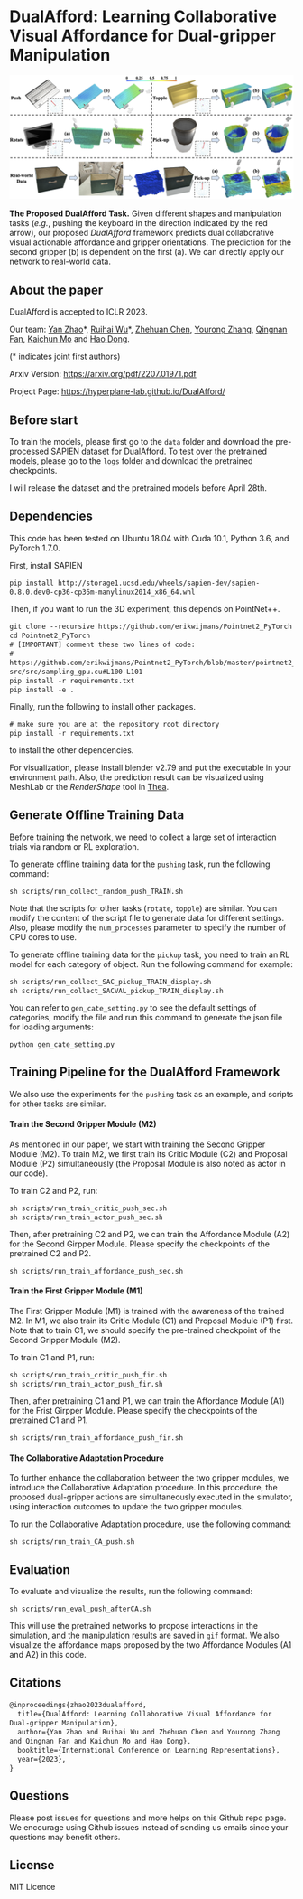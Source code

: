 # DualAfford: Learning Collaborative Visual Affordance for Dual-gripper Manipulation



![Overview](./images/teaser.png)

**The Proposed DualAfford Task.** Given different shapes and manipulation tasks (*e.g.*, pushing the keyboard in the direction indicated by the red arrow), our proposed *DualAfford* framework predicts dual collaborative visual actionable affordance and gripper orientations. The prediction for the second gripper (b) is dependent on the first (a). We can directly apply our network to real-world data.

## About the paper

DualAfford is accepted to ICLR 2023.

Our team: [Yan Zhao](https://sxy7147.github.io)\*, [Ruihai Wu](https://warshallrho.github.io)\*, [Zhehuan Chen](https://acmlczh.github.io), [Yourong Zhang](https://www.linkedin.com/in/yourong-zhang-2b1aab23a/), [Qingnan Fan](https://fqnchina.github.io), [Kaichun Mo](https://kaichun-mo.github.io) and [Hao Dong](https://zsdonghao.github.io).

(* indicates joint first authors)

Arxiv Version: https://arxiv.org/pdf/2207.01971.pdf

Project Page: https://hyperplane-lab.github.io/DualAfford/



## Before start
To train the models, please first go to the `data` folder and download the pre-processed SAPIEN dataset for DualAfford. 
To test over the pretrained models, please go to the `logs` folder and download the pretrained checkpoints.

I will release the dataset and the pretrained models before April 28th.

## Dependencies
This code has been tested on Ubuntu 18.04 with Cuda 10.1, Python 3.6, and PyTorch 1.7.0.

First, install SAPIEN

    pip install http://storage1.ucsd.edu/wheels/sapien-dev/sapien-0.8.0.dev0-cp36-cp36m-manylinux2014_x86_64.whl


Then, if you want to run the 3D experiment, this depends on PointNet++.

    git clone --recursive https://github.com/erikwijmans/Pointnet2_PyTorch
    cd Pointnet2_PyTorch
    # [IMPORTANT] comment these two lines of code:
    #   https://github.com/erikwijmans/Pointnet2_PyTorch/blob/master/pointnet2_ops_lib/pointnet2_ops/_ext-src/src/sampling_gpu.cu#L100-L101
    pip install -r requirements.txt
    pip install -e .

Finally, run the following to install other packages.

    # make sure you are at the repository root directory
    pip install -r requirements.txt

to install the other dependencies.

For visualization, please install blender v2.79 and put the executable in your environment path.
Also, the prediction result can be visualized using MeshLab or the *RenderShape* tool in [Thea](https://github.com/sidch/thea).

## Generate Offline Training Data
Before training the network, we need to collect a large set of interaction trials via random or RL exploration.

To generate offline training data for the `pushing` task, run the following command:

    sh scripts/run_collect_random_push_TRAIN.sh

Note that the scripts for other tasks (`rotate`, `topple`) are similar. You can modify the content of the script file to generate data for different settings. Also, please modify the `num_processes` parameter to specify the number of CPU cores to use.

To generate offline training data for the `pickup` task, you need to train an RL model for each category of object. Run the following command for example:

    sh scripts/run_collect_SAC_pickup_TRAIN_display.sh
    sh scripts/run_collect_SACVAL_pickup_TRAIN_display.sh

You can refer to `gen_cate_setting.py` to see the default settings of categories, modify the file and run this command to generate the json file for loading arguments:
    
    python gen_cate_setting.py

## Training Pipeline for the DualAfford Framework

We also use the experiments for the `pushing` task as an example, and scripts for other tasks are similar.

#### Train the Second Gripper Module (M2)

As mentioned in our paper, we start with training the Second Gripper Module (M2). To train M2, we first train its Critic Module (C2) and Proposal Module (P2) simultaneously (the Proposal Module is also noted as actor in our code).

To train C2 and P2, run:

    sh scripts/run_train_critic_push_sec.sh
    sh scripts/run_train_actor_push_sec.sh

Then, after pretraining C2 and P2, we can train the Affordance Module (A2) for the Second Girpper Module. Please specify the checkpoints of the pretrained C2 and P2.

    sh scripts/run_train_affordance_push_sec.sh

#### Train the First Gripper Module (M1)

The First Gripper Module (M1) is trained with the awareness of the trained M2. In M1, we also train its Critic Module (C1) and Proposal Module (P1) first. Note that to train C1, we should specify the pre-trained checkpoint of the Second Gripper Module (M2).

To train C1 and P1, run:

    sh scripts/run_train_critic_push_fir.sh
    sh scripts/run_train_actor_push_fir.sh

Then, after pretraining C1 and P1, we can train the Affordance Module (A1) for the Frist Girpper Module. Please specify the checkpoints of the pretrained C1 and P1.

    sh scripts/run_train_affordance_push_fir.sh

#### The Collaborative Adaptation Procedure

To further enhance the collaboration between the two gripper modules, we introduce the Collaborative Adaptation procedure. In this procedure, the proposed dual-gripper actions are simultaneously executed in the simulator, using interaction outcomes to update the two gripper modules.

To run the Collaborative Adaptation procedure, use the following command:

    sh scripts/run_train_CA_push.sh

## Evaluation

To evaluate and visualize the results, run the following command:

    sh scripts/run_eval_push_afterCA.sh

This will use the pretrained networks to propose interactions in the simulation, and the manipulation results are saved in `gif` format. We also visualize the affordance maps proposed by the two Affordance Modules (A1 and A2) in this code.



## Citations

```
@inproceedings{zhao2023dualafford,
  title={DualAfford: Learning Collaborative Visual Affordance for Dual-gripper Manipulation},
  author={Yan Zhao and Ruihai Wu and Zhehuan Chen and Yourong Zhang and Qingnan Fan and Kaichun Mo and Hao Dong},
  booktitle={International Conference on Learning Representations},
  year={2023},
}
```

## Questions

Please post issues for questions and more helps on this Github repo page. We encourage using Github issues instead of sending us emails since your questions may benefit others.

## License

MIT Licence

